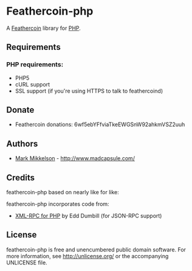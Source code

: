 Feathercoin-php
===========

A [Feathercoin][Feathercoin] library for [PHP](http://www.php.net/).

Requirements
------------

### PHP requirements:
* PHP5
* cURL support  
* SSL support (if you're using HTTPS to talk to feathercoind)

Donate
------

* Feathercoin donations: 6wf5ebYFfviaTkeEWGSnW92ahkmVSZ2uuh

Authors
-------

* [Mark Mikkelson](http://github.com/mikkeluk) -
  <http://www.madcapsule.com/>

Credits
-------

feathercoin-php based on nearly like for like:

[bitcoin-php by Mike Gogulski]: https://github.com/mikegogulski/bitcoin-php

feathercoin-php incorporates code from:

* [XML-RPC for PHP][XML-RPC-PHP] by Edd Dumbill (for JSON-RPC support)

License
-------

feathercoin-php is free and unencumbered public domain software. For more
information, see <http://unlicense.org/> or the accompanying UNLICENSE file.


[Feathercoin]:		http://www.feathercoin.org/
[XML-RPC-PHP]:	http://phpxmlrpc.sourceforge.net/
